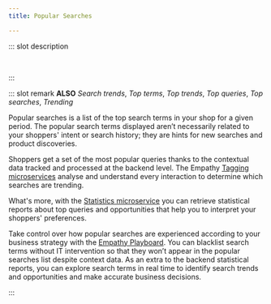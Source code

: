 ```yaml
---
title: Popular Searches

---
```


::: slot description

</br>

:::

::: slot remark
**ALSO** *Search trends*, *Top terms*, *Top trends*, *Top queries*, *Top searches*, *Trending*

Popular searches is a list of the top search terms in your shop for a given period. The popular search terms displayed aren’t necessarily related to your shoppers' intent or search history; they are hints for new searches and product discoveries. 

<!-- Include link to component when available - <DetailSection tags="Microservices"> -->

<!-- **<RouterLink to="/explore-empathy-platform/diagram/microservices">Microservices</RouterLink>** -->

Shoppers get a set of the most popular queries thanks to the contextual data tracked and processed at the backend level. The Empathy [Tagging microservices](../microservices/tagging-service/) analyse and understand every interaction to determine which searches are trending.

What's more, with the [Statistics microservice](stats-service) you can retrieve statistical reports about top queries and opportunities that help you to interpret your shoppers' preferences.  

<!-- **Powered by** [Tagging microservices](../microservices/tagging-service/), Search microservice, Stats microservice -->

<!-- Include link to component when available - <DetailSection tags="Play"> -->
<!-- **<RouterLink to="/explore-empathy-platform/diagram/play/">Play</RouterLink>**   -->

Take control over how popular searches are experienced according to your business strategy with the [Empathy Playboard](../play/). You can blacklist search terms without IT intervention so that they won’t appear in the popular searches list despite context data.
As an extra to the backend statistical reports, you can explore search terms in real time to identify search trends and opportunities and make accurate business decisions.  

<!-- *Powered by** Playboard, Insights -->

:::

<MoreInfo>

<Flex theme="links">

<GoTo title="Exploring Popular Searches" to="/explore-empathy-platform/features/popular-searches-overview"></GoTo>
<GoTo title="Popular Searches experience" to="../../explore-empathy-platform/experience-search-and-discovery/popular-searches"></GoTo>

</Flex>

</MoreInfo>



